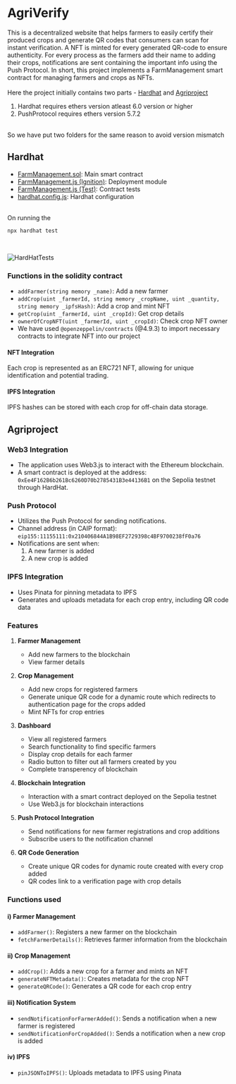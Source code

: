 # AgriVerify

This is a decentralized website that helps farmers to easily certify their produced crops and generate QR codes that consumers can scan for instant verification. A NFT is minted for every generated QR-code to ensure authenticity. For every process as the farmers add their name to adding their crops, notifications are sent containing the important info using the Push Protocol. In short, this project implements a FarmManagement smart contract for managing farmers and crops as NFTs.
<br>
<br>
Here the project initially contains two parts - [Hardhat](./hardhat) and [Agriproject](./agriproject)
<br>
1) Hardhat requires ethers version atleast 6.0 version or higher
2) PushProtocol requires ethers version 5.7.2
<br>
So we have put two folders for the same reason to avoid version mismatch

## Hardhat

- [FarmManagement.sol](./hardhat/contracts/FarmManagement.sol): Main smart contract
- [FarmManagement.js (Ignition)](./hardhat/ignition/modules/FarmManagement.js): Deployment module
- [FarmManagement.js (Test)](./hardhat/test/TestForFarmers.js): Contract tests
- [hardhat.config.js](./hardhat/hardhat.config.js): Hardhat configuration
<br>
On running the

```
npx hardhat test
```

<br>

![HardHatTests](https://github.com/user-attachments/assets/c048edd6-e7e2-4918-82af-50b19172ad8f)

### Functions in the solidity contract
- `addFarmer(string memory _name)`: Add a new farmer
- `addCrop(uint _farmerId, string memory _cropName, uint _quantity, string memory _ipfsHash)`: Add a crop and mint NFT
- `getCrop(uint _farmerId, uint _cropId)`: Get crop details
- `ownerOfCropNFT(uint _farmerId, uint _cropId)`: Check crop NFT owner
- We have used `@openzeppelin/contracts` (@4.9.3) to import necessary contracts to integrate NFT into our project

#### NFT Integration

Each crop is represented as an ERC721 NFT, allowing for unique identification and potential trading.

#### IPFS Integration

IPFS hashes can be stored with each crop for off-chain data storage.

## Agriproject

### Web3 Integration
- The application uses Web3.js to interact with the Ethereum blockchain.
- A smart contract is deployed at the address: `0xEe4F162B6b261Bc6260D70b2785431B3e44136B1` on the Sepolia testnet through HardHat.

### Push Protocol
- Utilizes the Push Protocol for sending notifications.
- Channel address (in CAIP format): `eip155:11155111:0x210406844A1B98EF2729398c4BF9700238fF0a76`
- Notifications are sent when:
  1. A new farmer is added
  2. A new crop is added

### IPFS Integration
- Uses Pinata for pinning metadata to IPFS
- Generates and uploads metadata for each crop entry, including QR code data

### Features

1. **Farmer Management**
   - Add new farmers to the blockchain
   - View farmer details

2. **Crop Management**
   - Add new crops for registered farmers
   - Generate unique QR code for a dynamic route which redirects to authentication page for the crops added
   - Mint NFTs for crop entries

3. **Dashboard**
   - View all registered farmers
   - Search functionality to find specific farmers
   - Display crop details for each farmer
   - Radio button to filter out all farmers created by you
   - Complete transperency of blockchain

4. **Blockchain Integration**
   - Interaction with a smart contract deployed on the Sepolia testnet
   - Use Web3.js for blockchain interactions

5. **Push Protocol Integration**
   - Send notifications for new farmer registrations and crop additions
   - Subscribe users to the notification channel

6. **QR Code Generation**
   - Create unique QR codes for dynamic route created with every crop added
   - QR codes link to a verification page with crop details

### Functions used 

#### i) Farmer Management 
- `addFarmer()`: Registers a new farmer on the blockchain
- `fetchFarmerDetails()`: Retrieves farmer information from the blockchain

#### ii) Crop Management
- `addCrop()`: Adds a new crop for a farmer and mints an NFT
- `generateNFTMetadata()`: Creates metadata for the crop NFT
- `generateQRCode()`: Generates a QR code for each crop entry

#### iii) Notification System
- `sendNotificationForFarmerAdded()`: Sends a notification when a new farmer is registered
- `sendNotificationForCropAdded()`: Sends a notification when a new crop is added

#### iv) IPFS
- `pinJSONToIPFS()`: Uploads metadata to IPFS using Pinata


